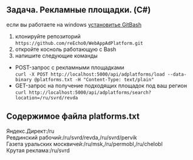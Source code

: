 ## Задача. Рекламные площадки.  (C#)
если вы работаете на windows [установитье GitBash](https://gitforwindows.org/) 
1. клонируйте репозиторий
```https://github.com/reEcho0/WebAppAdPlatform.git```
2. откройте косноль работающую с Bash
3. напишите следующие команды  
- POST-запрос с рекламными площадками  
```curl -X POST http://localhost:5000/api/adplatforms/load --data-binary @platforms.txt -H "Content-Type: text/plain"```  
- GET-запрос на получение подходящих площадок под ваш регион  
```curl http://localhost:5000/api/adplatforms/search?location=/ru/svrd/revda```

## Содержимое файла platforms.txt
Яндекс.Директ:/ru  
Ревдинский рабочий:/ru/svrd/revda,/ru/svrd/pervik  
Газета уральских москвичей:/ru/msk,/ru/permobl,/ru/chelobl  
Крутая реклама:/ru/svrd
